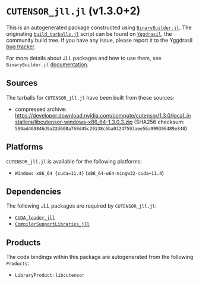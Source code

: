 # `CUTENSOR_jll.jl` (v1.3.0+2)

This is an autogenerated package constructed using [`BinaryBuilder.jl`](https://github.com/JuliaPackaging/BinaryBuilder.jl). The originating [`build_tarballs.jl`](https://github.com/JuliaPackaging/Yggdrasil/blob/5f4a735935b80e022635fa98e9fedf2c382ad684/C/CUTENSOR/build_tarballs.jl) script can be found on [`Yggdrasil`](https://github.com/JuliaPackaging/Yggdrasil/), the community build tree.  If you have any issue, please report it to the Yggdrasil [bug tracker](https://github.com/JuliaPackaging/Yggdrasil/issues).

For more details about JLL packages and how to use them, see `BinaryBuilder.jl` [documentation](https://juliapackaging.github.io/BinaryBuilder.jl/dev/jll/).

## Sources

The tarballs for `CUTENSOR_jll.jl` have been built from these sources:

* compressed archive: https://developer.download.nvidia.com/compute/cutensor/1.3.0/local_installers/libcutensor-windows-x86_64-1.3.0.3.zip (SHA256 checksum: `599ad469846d9a22d608a768d45c29138c6ba03247593aee56a999306489e840`)

## Platforms

`CUTENSOR_jll.jl` is available for the following platforms:

* `Windows x86_64 {cuda=11.4}` (`x86_64-w64-mingw32-cuda+11.4`)

## Dependencies

The following JLL packages are required by `CUTENSOR_jll.jl`:

* [`CUDA_loader_jll`](https://github.com/JuliaBinaryWrappers/CUDA_loader_jll.jl)
* [`CompilerSupportLibraries_jll`](https://github.com/JuliaBinaryWrappers/CompilerSupportLibraries_jll.jl)

## Products

The code bindings within this package are autogenerated from the following `Products`:

* `LibraryProduct`: `libcutensor`

